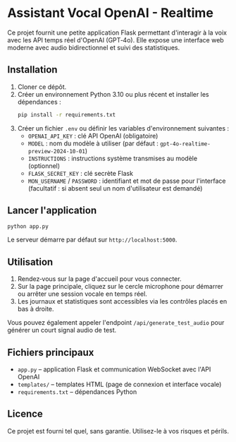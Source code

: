 # Assistant Vocal OpenAI - Realtime

Ce projet fournit une petite application Flask permettant d'interagir à la voix avec les API temps réel d'OpenAI (GPT‑4o). Elle expose une interface web moderne avec audio bidirectionnel et suivi des statistiques.

## Installation

1. Cloner ce dépôt.
2. Créer un environnement Python 3.10 ou plus récent et installer les dépendances :
   ```bash
   pip install -r requirements.txt
   ```
3. Créer un fichier `.env` ou définir les variables d'environnement suivantes :
   - `OPENAI_API_KEY` : clé API OpenAI (obligatoire)
   - `MODEL` : nom du modèle à utiliser (par défaut : `gpt-4o-realtime-preview-2024-10-01`)
   - `INSTRUCTIONS` : instructions système transmises au modèle (optionnel)
   - `FLASK_SECRET_KEY` : clé secrète Flask
   - `MON_USERNAME` / `PASSWORD` : identifiant et mot de passe pour l'interface (facultatif : si absent seul un nom d'utilisateur est demandé)

## Lancer l'application

```
python app.py
```

Le serveur démarre par défaut sur `http://localhost:5000`.

## Utilisation

1. Rendez‑vous sur la page d'accueil pour vous connecter.
2. Sur la page principale, cliquez sur le cercle microphone pour démarrer ou arrêter une session vocale en temps réel.
3. Les journaux et statistiques sont accessibles via les contrôles placés en bas à droite.

Vous pouvez également appeler l'endpoint `/api/generate_test_audio` pour générer un court signal audio de test.

## Fichiers principaux

- `app.py` – application Flask et communication WebSocket avec l'API OpenAI
- `templates/` – templates HTML (page de connexion et interface vocale)
- `requirements.txt` – dépendances Python

## Licence

Ce projet est fourni tel quel, sans garantie. Utilisez-le à vos risques et périls.
